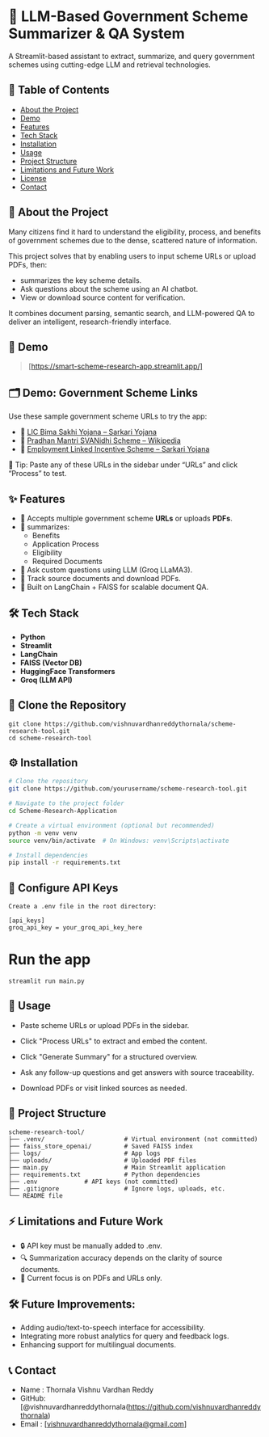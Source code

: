 # 🧠 LLM-Based Government Scheme Summarizer & QA System

 A Streamlit-based assistant to extract, summarize, and query government schemes using cutting-edge LLM and retrieval technologies.



## 📑 Table of Contents

- [About the Project](#about-the-project)
- [Demo](#demo)
- [Features](#features)
- [Tech Stack](#tech-stack)
- [Installation](#installation)
- [Usage](#usage)
- [Project Structure](#project-structure)
- [Limitations and Future Work](#limitations-and-future-work)
- [License](#license)
- [Contact](#contact)



## 📖 About the Project

Many citizens find it hard to understand the eligibility, process, and benefits of government schemes due to the dense, scattered nature of information.

This project solves that by enabling users to input scheme URLs or upload PDFs, then:
- summarizes the key scheme details.
- Ask questions about the scheme using an AI chatbot.
- View or download source content for verification.

It combines document parsing, semantic search, and LLM-powered QA to deliver an intelligent, research-friendly interface.


## 🎥 Demo

> [https://smart-scheme-research-app.streamlit.app/]


## 🗂 Demo: Government Scheme Links

Use these sample government scheme URLs to try the app:

- 🔗 [LIC Bima Sakhi Yojana – Sarkari Yojana](https://sarkariyojana.com/lic-bima-sakhi-yojana-apply-online/)
- 🔗 [Pradhan Mantri SVANidhi Scheme – Wikipedia ](https://en.wikipedia.org/wiki/Pradhan_Mantri_SVANidhi_Scheme)
- 🔗 [ Employment Linked Incentive Scheme – Sarkari Yojana](https://sarkariyojana.com/employment-linked-incentive-scheme/#google_vignette)

📌 Tip: Paste any of these URLs in the sidebar under “URLs” and click “Process” to test.



## ✨ Features

- 🔗 Accepts multiple government scheme **URLs** or uploads **PDFs**.
- 📝 summarizes:
  - Benefits
  - Application Process
  - Eligibility
  - Required Documents
- 💬 Ask custom questions using LLM (Groq LLaMA3).
- 📂 Track source documents and download PDFs.
- 🧠 Built on LangChain + FAISS for scalable document QA.



## 🛠️ Tech Stack

- **Python**
- **Streamlit**
- **LangChain**
- **FAISS (Vector DB)**
- **HuggingFace Transformers**
- **Groq (LLM API)**


## 🧬 Clone the Repository
```
git clone https://github.com/vishnuvardhanreddythornala/scheme-research-tool.git
cd scheme-research-tool

```

## ⚙️ Installation

```bash
# Clone the repository
git clone https://github.com/yourusername/scheme-research-tool.git

# Navigate to the project folder
cd Scheme-Research-Application

# Create a virtual environment (optional but recommended)
python -m venv venv
source venv/bin/activate  # On Windows: venv\Scripts\activate

# Install dependencies
pip install -r requirements.txt

```
## 🔐 Configure API Keys
```
Create a .env file in the root directory:

[api_keys]
groq_api_key = your_groq_api_key_here
```
# Run the app
```
streamlit run main.py

```
## 🚀 Usage

- Paste scheme URLs or upload PDFs in the sidebar.

- Click "Process URLs" to extract and embed the content.

- Click "Generate Summary" for a structured overview.

- Ask any follow-up questions and get answers with source traceability.

- Download PDFs or visit linked sources as needed.


## 📁 Project Structure
```
scheme-research-tool/
├── .venv/                      # Virtual environment (not committed)
├── faiss_store_openai/         # Saved FAISS index
├── logs/                       # App logs
├── uploads/                    # Uploaded PDF files
├── main.py                     # Main Streamlit application
├── requirements.txt            # Python dependencies
├── .env			 # API keys (not committed)
├── .gitignore                  # Ignore logs, uploads, etc.
└── README file

```

## ⚡ Limitations and Future Work

- 🔒 API key must be manually added to .env.
- 🔍 Summarization accuracy depends on the clarity of source documents.
- 📄 Current focus is on PDFs and URLs only.


## 🛠 Future Improvements:

- Adding audio/text-to-speech interface for accessibility.
- Integrating more robust analytics for query and feedback logs.
- Enhancing support for multilingual documents.


## 📞 Contact

- Name  : Thornala Vishnu Vardhan Reddy
- GitHub: [@vishnuvardhanreddythornala(https://github.com/vishnuvardhanreddythornala)
- Email : [vishnuvardhanreddythornala@gmail.com]
